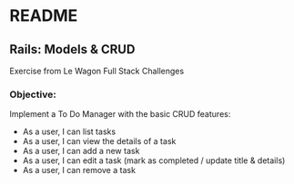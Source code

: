 # README

## Rails: Models & CRUD

Exercise from Le Wagon Full Stack Challenges

### Objective:

Implement a To Do Manager with the basic CRUD features:

* As a user, I can list tasks
* As a user, I can view the details of a task
* As a user, I can add a new task
* As a user, I can edit a task (mark as completed / update title & details)
* As a user, I can remove a task
